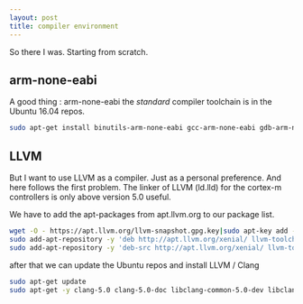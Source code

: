 ```yaml
---
layout: post
title: compiler environment
---
```


So there I was. Starting from scratch.

## arm-none-eabi

A good thing : arm-none-eabi the *standard* compiler toolchain is in the Ubuntu 16.04 repos.

```bash
sudo apt-get install binutils-arm-none-eabi gcc-arm-none-eabi gdb-arm-none-eabi  libnewlib-arm-none-eabi libnewlib-arm-none-eabi
```

## LLVM

But I want to use LLVM as a compiler. Just as a personal preference.
And here follows the first problem.
The linker of LLVM (ld.lld) for the cortex-m controllers is only above version 5.0 useful.

We have to add the apt-packages from apt.llvm.org to our package list.

```bash
wget -O - https://apt.llvm.org/llvm-snapshot.gpg.key|sudo apt-key add -
sudo add-apt-repository -y 'deb http://apt.llvm.org/xenial/ llvm-toolchain-xenial-5.0 main'
sudo add-apt-repository -y 'deb-src http://apt.llvm.org/xenial/ llvm-toolchain-xenial-5.0 main'
```

after that we can update the Ubuntu repos and install LLVM / Clang

```bash
sudo apt-get update
sudo apt-get -y clang-5.0 clang-5.0-doc libclang-common-5.0-dev libclang-5.0-dev libclang1-5.0 libclang1-5.0-dbg libllvm-5.0-ocaml-dev libllvm5.0 libllvm5.0-dbg lldb-5.0 llvm-5.0 llvm-5.0-dev llvm-5.0-doc llvm-5.0-examples llvm-5.0-runtime clang-format-5.0 python-clang-5.0 lldb-5.0-dev lld-5.0 libfuzzer-5.0-dev
```
